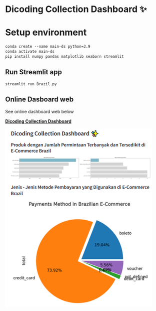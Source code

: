 # Dicoding Collection Dashboard ✨

# Setup environment
```
conda create --name main-ds python=3.9
conda activate main-ds
pip install numpy pandas matplotlib seaborn streamlit
```

## Run Streamlit app
```
streamlit run Brazil.py
```

## Online Dasboard web
See online dashboard web below

[**Dicoding Collection Dashboard**](https://dicoding-sslxp48quqxjvzyehzmbts.streamlit.app/)

![image](dashboard_ss.png)
